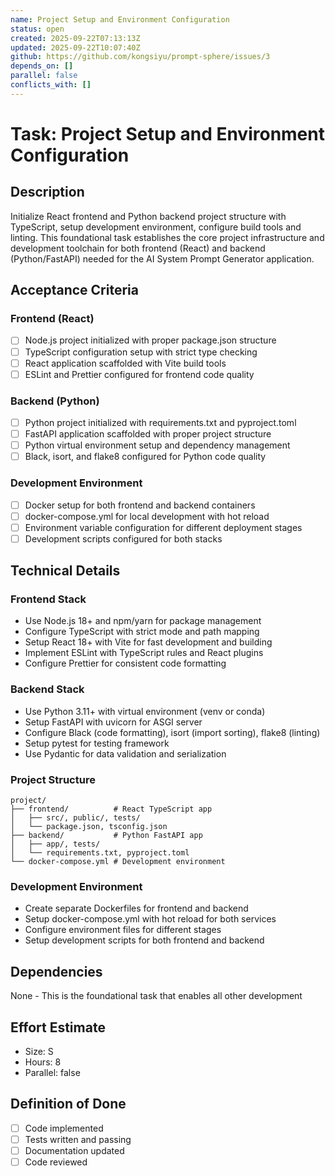 ```yaml
---
name: Project Setup and Environment Configuration
status: open
created: 2025-09-22T07:13:13Z
updated: 2025-09-22T10:07:40Z
github: https://github.com/kongsiyu/prompt-sphere/issues/3
depends_on: []
parallel: false
conflicts_with: []
---
```


# Task: Project Setup and Environment Configuration

## Description
Initialize React frontend and Python backend project structure with TypeScript, setup development environment, configure build tools and linting. This foundational task establishes the core project infrastructure and development toolchain for both frontend (React) and backend (Python/FastAPI) needed for the AI System Prompt Generator application.

## Acceptance Criteria

### Frontend (React)
- [ ] Node.js project initialized with proper package.json structure
- [ ] TypeScript configuration setup with strict type checking
- [ ] React application scaffolded with Vite build tools
- [ ] ESLint and Prettier configured for frontend code quality

### Backend (Python)
- [ ] Python project initialized with requirements.txt and pyproject.toml
- [ ] FastAPI application scaffolded with proper project structure
- [ ] Python virtual environment setup and dependency management
- [ ] Black, isort, and flake8 configured for Python code quality

### Development Environment
- [ ] Docker setup for both frontend and backend containers
- [ ] docker-compose.yml for local development with hot reload
- [ ] Environment variable configuration for different deployment stages
- [ ] Development scripts configured for both stacks

## Technical Details

### Frontend Stack
- Use Node.js 18+ and npm/yarn for package management
- Configure TypeScript with strict mode and path mapping
- Setup React 18+ with Vite for fast development and building
- Implement ESLint with TypeScript rules and React plugins
- Configure Prettier for consistent code formatting

### Backend Stack
- Use Python 3.11+ with virtual environment (venv or conda)
- Setup FastAPI with uvicorn for ASGI server
- Configure Black (code formatting), isort (import sorting), flake8 (linting)
- Setup pytest for testing framework
- Use Pydantic for data validation and serialization

### Project Structure
```
project/
├── frontend/          # React TypeScript app
│   ├── src/, public/, tests/
│   └── package.json, tsconfig.json
├── backend/           # Python FastAPI app
│   ├── app/, tests/
│   └── requirements.txt, pyproject.toml
└── docker-compose.yml # Development environment
```

### Development Environment
- Create separate Dockerfiles for frontend and backend
- Setup docker-compose.yml with hot reload for both services
- Configure environment files for different stages
- Setup development scripts for both frontend and backend

## Dependencies
None - This is the foundational task that enables all other development

## Effort Estimate
- Size: S
- Hours: 8
- Parallel: false

## Definition of Done
- [ ] Code implemented
- [ ] Tests written and passing
- [ ] Documentation updated
- [ ] Code reviewed
